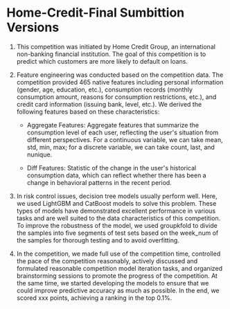 # Home-Credit-Final Sumbittion Versions
1. This competition was initiated by Home Credit Group, an international non-banking financial institution. The goal of this competition is to predict which customers are more likely to default on loans.

2. Feature engineering was conducted based on the competition data. The competition provided 465 native features including personal information (gender, age, education, etc.), consumption records (monthly consumption amount, reasons for consumption restrictions, etc.), and credit card information (issuing bank, level, etc.). We derived the following features based on these characteristics:

   - Aggregate Features: Aggregate features that summarize the consumption level of each user, reflecting the user's situation from different perspectives. For a continuous variable, we can take mean, std, min, max; for a discrete variable, we can take count, last, and nunique.
   
   - Diff Features: Statistic of the change in the user's historical consumption data, which can reflect whether there has been a change in behavioral patterns in the recent period.

3. In risk control issues, decision tree models usually perform well. Here, we used LightGBM and CatBoost models to solve this problem. These types of models have demonstrated excellent performance in various tasks and are well suited to the data characteristics of this competition. To improve the robustness of the model, we used groupkfold to divide the samples into five segments of test sets based on the week_num of the samples for thorough testing and to avoid overfitting.

4. In the competition, we made full use of the competition time, controlled the pace of the competition reasonably, actively discussed and formulated reasonable competition model iteration tasks, and organized brainstorming sessions to promote the progress of the competition. At the same time, we started developing the models to ensure that we could improve predictive accuracy as much as possible. In the end, we scored xxx points, achieving a ranking in the top 0.1%.

